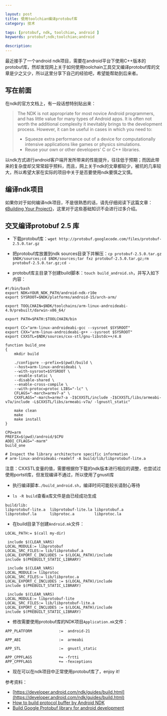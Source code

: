 ```yaml
---

layout: post
title: 使用toolchian编译protobuf库
category: 技术

tags: [protobuf, ndk, toolchian, android ]
keywords: protobuf;ndk;toolchian;android

description:
---
```


最近接手了一个android ndk项目，需要在android平台下使用C++版本的protobuf库，然却发现网上关于如何使用toolchain工具交叉编译protobuf库的文章是少之又少，所以这里分享下自己的经验吧，希望能帮助到后来者。

## 写在前面

在ndk的官方文档上，有一段话想特别贴出来：

> The NDK is not appropriate for most novice Android programmers, and has little value for many types of Android apps. It is often not worth the additional complexity it inevitably brings to the development process. However, it can be useful in cases in which you need to:
>
> - Squeeze extra performance out of a device for computationally intensive applications like games or physics simulations.
> - Reuse your own or other developers' C or C++ libraries.

以ndk方式进行android客户端开发所带来的性能提升，往往低于预期；而因此带来的复杂度却又常常超乎预料，而且，网上关于ndk的文章都较少，被坑的几率较大，所以希望大家在实际的项目中关于是否要使用ndk要慎之又慎。

## 编译ndk项目

如果你对于如何编译ndk项目，不是很熟悉的话，请先仔细阅读下这篇文章：[《Building Your Project》](https://developer.android.com/ndk/guides/build.html)，这里对于这些基础知识不会进行过多介绍。

## 交叉编译protobuf 2.5 库

- 下载protobuf库：```wget http://protobuf.googlecode.com/files/protobuf-2.5.0.tar.gz```

- 把protobuf库放置到ndk sources目录下并解压：```cp protobuf-2.5.0.tar.gz $NDK/sources;cd $NDK/sources;tar fxz protobuf-2.5.0.tar.gz;rm protobuf-2.5.0.tar.gz;cd -```

- protobuf库主目录下创建build脚本：```touch build_android.sh```，并写入如下内容：

```
#!/bin/bash
export NDK=YOUR_NDK_PATH/android-ndk-r10e
export SYSROOT=$NDK/platforms/android-15/arch-arm/

export TOOLCHAIN=$NDK/toolchains/arm-linux-androideabi-4.9/prebuilt/darwin-x86_64/

export PATH=$PATH:$TOOLCHAIN/bin

export CC="arm-linux-androideabi-gcc --sysroot $SYSROOT"
export CXX="arm-linux-androideabi-g++ --sysroot $SYSROOT"
export CXXSTL=$NDK/sources/cxx-stl/gnu-libstdc++/4.8

function build_one
{
    mkdir build

    ./configure --prefix=$(pwd)/build \
    --host=arm-linux-androideabi \
    --with-sysroot=$SYSROOT \
    --enable-static \
    --disable-shared \
    --enable-cross-compile \
    --with-protoc=protoc LIBS="-lc" \
    CFLAGS="-march=armv7-a" \
    CXXFLAGS="-march=armv7-a -I$CXXSTL/include -I$CXXSTL/libs/armeabi-v7a/include -L$CXXSTL/libs/armeabi-v7a/ -lgnustl_static"

    make clean
    make
    make install
}

CPU=arm
PREFIX=$(pwd)/android/$CPU
ADDI_CFLAGS="-marm"
build_one

# Inspect the library architecture specific information
# arm-linux-androideabi-readelf -A build/lib/libprotobuf-lite.a
```

注意：CXXSTL变量的值，需要根据你下载的ndk版本进行相应的调整，也尝试过使用portstl库，但发现编译不通过，所以使用了gnustl库

- 执行编译脚本```./build_android.sh```，编译时间可能较长请耐心等待

- ```ls -R build```查看a库文件是由已经成功生成

```
build/lib:
libprotobuf-lite.a  libprotobuf-lite.la libprotobuf.a       libprotobuf.la      libprotoc.a         libprotoc.la
```

- 在build目录下创建```Android.mk```文件：

```
LOCAL_PATH:= $(call my-dir)

 include $(CLEAR_VARS)
LOCAL_MODULE:= libprotobuf
LOCAL_SRC_FILES:= lib/libprotobuf.a
LOCAL_EXPORT_C_INCLUDES := $(LOCAL_PATH)/include
include $(PREBUILT_STATIC_LIBRARY)

 include $(CLEAR_VARS)
LOCAL_MODULE:= libprotoc
LOCAL_SRC_FILES:= lib/libprotoc.a
LOCAL_EXPORT_C_INCLUDES := $(LOCAL_PATH)/include
include $(PREBUILT_STATIC_LIBRARY)

 include $(CLEAR_VARS)
LOCAL_MODULE:= libprotobuf-lite
LOCAL_SRC_FILES:= lib/libprotobuf-lite.a
LOCAL_EXPORT_C_INCLUDES := $(LOCAL_PATH)/include
include $(PREBUILT_STATIC_LIBRARY)
```

- 修改需要使用protobuf库的NDK项目```Application.mk```文件：

```
APP_PLATFORM            :=  android-21

APP_ABI                 :=  armeabi

APP_STL                 :=  gnustl_static

APP_CPPFLAGS            += -frtti
APP_CPPFLAGS            += -fexceptions
```

- 现在可以在ndk项目中正常使用protobuf库了，enjoy it!

参考资料：

- [https://developer.android.com/ndk/guides/build.html](https://developer.android.com/ndk/guides/build.html)
- [How to build protocol buffer by Android NDK](http://stackoverflow.com/questions/7144008/how-to-build-protocol-buffer-by-android-ndk)
- [Build Google Protobuf library for android development](https://gist.github.com/helayzhang/9034454)
